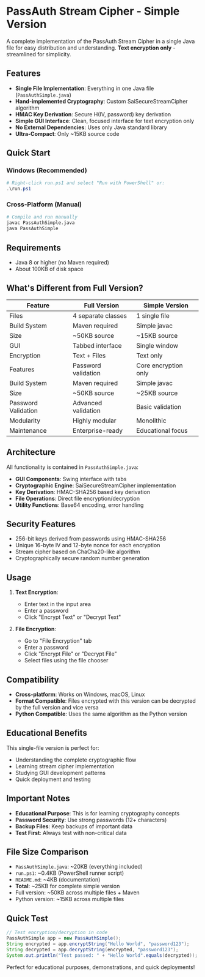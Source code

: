 # PassAuth Stream Cipher - Simple Version

A complete implementation of the PassAuth Stream Cipher in a single Java file for easy distribution and understanding. **Text encryption only** - streamlined for simplicity.

## Features

- **Single File Implementation**: Everything in one Java file (`PassAuthSimple.java`)
- **Hand-implemented Cryptography**: Custom SaiSecureStreamCipher algorithm
- **HMAC Key Derivation**: Secure H(IV, password) key derivation
- **Simple GUI Interface**: Clean, focused interface for text encryption only
- **No External Dependencies**: Uses only Java standard library
- **Ultra-Compact**: Only ~15KB source code

## Quick Start

### Windows (Recommended)

```powershell
# Right-click run.ps1 and select "Run with PowerShell" or:
.\run.ps1
```

### Cross-Platform (Manual)

```bash
# Compile and run manually
javac PassAuthSimple.java
java PassAuthSimple
```

## Requirements

- Java 8 or higher (no Maven required)
- About 100KB of disk space

## What's Different from Full Version?

| Feature             | Full Version        | Simple Version       |
| ------------------- | ------------------- | -------------------- |
| Files               | 4 separate classes  | 1 single file        |
| Build System        | Maven required      | Simple javac         |
| Size                | ~50KB source        | ~15KB source         |
| GUI                 | Tabbed interface    | Single window        |
| Encryption          | Text + Files        | Text only            |
| Features            | Password validation | Core encryption only |
| Build System        | Maven required      | Simple javac         |
| Size                | ~50KB source        | ~25KB source         |
| Password Validation | Advanced validation | Basic validation     |
| Modularity          | Highly modular      | Monolithic           |
| Maintenance         | Enterprise-ready    | Educational focus    |

## Architecture

All functionality is contained in `PassAuthSimple.java`:

- **GUI Components**: Swing interface with tabs
- **Cryptographic Engine**: SaiSecureStreamCipher implementation
- **Key Derivation**: HMAC-SHA256 based key derivation
- **File Operations**: Direct file encryption/decryption
- **Utility Functions**: Base64 encoding, error handling

## Security Features

- 256-bit keys derived from passwords using HMAC-SHA256
- Unique 16-byte IV and 12-byte nonce for each encryption
- Stream cipher based on ChaCha20-like algorithm
- Cryptographically secure random number generation

## Usage

1. **Text Encryption**:

   - Enter text in the input area
   - Enter a password
   - Click "Encrypt Text" or "Decrypt Text"

2. **File Encryption**:
   - Go to "File Encryption" tab
   - Enter a password
   - Click "Encrypt File" or "Decrypt File"
   - Select files using the file chooser

## Compatibility

- **Cross-platform**: Works on Windows, macOS, Linux
- **Format Compatible**: Files encrypted with this version can be decrypted by the full version and vice versa
- **Python Compatible**: Uses the same algorithm as the Python version

## Educational Benefits

This single-file version is perfect for:

- Understanding the complete cryptographic flow
- Learning stream cipher implementation
- Studying GUI development patterns
- Quick deployment and testing

## Important Notes

- **Educational Purpose**: This is for learning cryptography concepts
- **Password Security**: Use strong passwords (12+ characters)
- **Backup Files**: Keep backups of important data
- **Test First**: Always test with non-critical data

## File Size Comparison

- `PassAuthSimple.java`: ~20KB (everything included)
- `run.ps1`: ~0.4KB (PowerShell runner script)
- `README.md`: ~4KB (documentation)
- **Total**: ~25KB for complete simple version
- Full version: ~50KB across multiple files + Maven
- Python version: ~15KB across multiple files

## Quick Test

```java
// Test encryption/decryption in code
PassAuthSimple app = new PassAuthSimple();
String encrypted = app.encryptString("Hello World", "password123");
String decrypted = app.decryptString(encrypted, "password123");
System.out.println("Test passed: " + "Hello World".equals(decrypted));
```

Perfect for educational purposes, demonstrations, and quick deployments!
